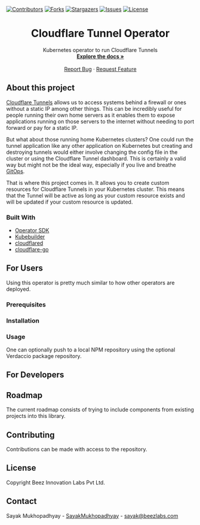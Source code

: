 [![Contributors][contributors-shield]][contributors-url]
[![Forks][forks-shield]][forks-url]
[![Stargazers][stars-shield]][stars-url]
[![Issues][issues-shield]][issues-url]
[![License][license-shield]][license-url]
<br />

<h1 align="center">Cloudflare Tunnel Operator</h1>

<p align="center">
  Kubernetes operator to run Cloudflare Tunnels
  <br />
  <a href="https://github.com/beezlabs-org/cloudflare-tunnel-operator"><strong>Explore the docs »</strong></a>
  <br />
  <br />
  <a href="https://github.com/beezlabs-org/cloudflare-tunnel-operator/issues">Report Bug</a>
  ·
  <a href="https://github.com/beezlabs-org/cloudflare-tunnel-operator/issues">Request Feature</a>
</p>

## About this project

[Cloudflare Tunnels](https://www.cloudflare.com/en-gb/products/tunnel/) allows us to access systems behind a firewall 
or ones without a static IP among other things. This can be incredibly useful for people running their own home servers 
as it enables them to expose applications running on those servers to the internet without needing to port forward
or pay for a static IP. 

But what about those running home Kubernetes clusters? One could run the tunnel application like any other application
on Kubernetes but creating and destroying tunnels would either involve changing the config file in the cluster or
using the Cloudflare Tunnel dashboard. This is certainly a valid way but might not be the ideal way, especially if you
live and breathe [GitOps](https://www.weave.works/technologies/gitops/).

That is where this project comes in. It allows you to create custom resources for Cloudflare Tunnels in your Kubernetes
cluster. This means that the Tunnel will be active as long as your custom resource exists and will be updated if your
custom resource is updated.

### Built With

- [Operator SDK](https://sdk.operatorframework.io/)
- [Kubebuilder](https://book.kubebuilder.io/)
- [cloudflared](https://github.com/cloudflare/cloudflared/)
- [cloudflare-go](https://github.com/cloudflare/cloudflare-go/)

## For Users

Using this operator is pretty much similar to how other operators are deployed.

### Prerequisites



### Installation



### Usage

One can optionally push to a local NPM repository using the optional Verdaccio package repository.

## For Developers



## Roadmap

The current roadmap consists of trying to include components from existing projects into this library.

## Contributing

Contributions can be made with access to the repository.

## License

Copyright Beez Innovation Labs Pvt Ltd.

## Contact

Sayak Mukhopadhyay - [SayakMukhopadhyay](https://github.com/SayakMukhopadhyay) - sayak@beezlabs.com


<!-- MARKDOWN LINKS & IMAGES -->
<!-- https://www.markdownguide.org/basic-syntax/#reference-style-links -->

[contributors-shield]: https://shields.beezlabs.app/github/contributors/beezlabs-org/cloudflare-tunnel-operator.svg?style=for-the-badge
[contributors-url]: https://github.com/beezlabs-org/cloudflare-tunnel-operator
[forks-shield]: https://shields.beezlabs.app/github/forks/beezlabs-org/cloudflare-tunnel-operator.svg?style=for-the-badge
[forks-url]: https://github.com/beezlabs-org/cloudflare-tunnel-operator/network/members
[stars-shield]: https://shields.beezlabs.app/github/stars/beezlabs-org/cloudflare-tunnel-operator.svg?style=for-the-badge
[stars-url]: https://github.com/beezlabs-org/cloudflare-tunnel-operator/stargazers
[issues-shield]: https://shields.beezlabs.app/github/issues/beezlabs-org/cloudflare-tunnel-operator.svg?style=for-the-badge
[issues-url]: https://github.com/beezlabs-org/cloudflare-tunnel-operator/issues
[license-shield]: https://shields.beezlabs.app/github/license/beezlabs-org/cloudflare-tunnel-operator.svg?style=for-the-badge
[license-url]: https://github.com/beezlabs-org/cloudflare-tunnel-operator/blob/master/LICENSE
